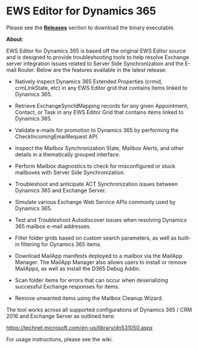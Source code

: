 # EWS Editor for Dynamics 365

Please see the **[Releases](https://github.com/DJB9k/EWS-Editor-for-D365/releases)** section to download the binary executable. 

**About**:

EWS Editor for Dynamics 365 is based off the original EWS Editor source and is designed to provide troubleshooting tools to help resolve Exchange server integration issues related to Server Side Synchronization and the E-mail Router. Below are the features available in the latest release:

+ Natively inspect Dynamics 365 Extended Properties (crmid, crmLinkState, etc) in any EWS Editor grid that contains items linked to 				Dynamics 365. 

+ Retrieve ExchangeSyncIdMapping records for any given Appointment, Contact, or Task in any EWS Editor Grid that contains items linked to 	Dynamics 365. 

+ Validate e-mails for promotion to Dynamics 365 by performing the CheckIncomingEmailRequest API. 

+ Inspect the Mailbox Synchronization State, Mailbox Alerts, and other details in a thematically grouped interface. 

+ Perform Mailbox diagnostics to check for misconfigured or stuck mailboxes with Server Side Synchronization. 

+ Troubleshoot and anticipate ACT Synchronization issues between Dynamics 365 and Exchange Server. 

+ Simulate various Exchange Web Service APIs commonly used by Dynamics 365. 

+ Test and Troubleshoot Autodiscover issues when resolving Dynamics 365 mailbox e-mail addresses. 

+ Filter folder grids based on custom search parameters, as well as built-in filtering for Dynamics 365 items. 

+ Download MailApp manifests deployed to a mailbox via the MailApp Manager. The MailApp Manager also allows users to install or remove MailApps, as well as install the D365 Debug Addin. 

+ Scan folder items for errors that can occur when deserializing successful Exchange responses for items.

+ Remove unwanted items using the Mailbox Cleanup Wizard. 

The tool works across all supported configurations of Dynamics 365 / CRM 2016 and Exchange Server as outlined here: 

https://technet.microsoft.com/en-us/library/dn531050.aspx

For usage instructions, please see the wiki.
